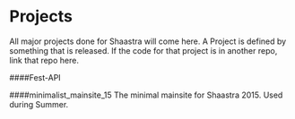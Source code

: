 Projects
=========

All major projects done for Shaastra will come here. 
A Project is defined by something that is released.
If the code for that project is in another repo, link that repo here.

####Fest-API

####minimalist_mainsite_15
The minimal mainsite for Shaastra 2015. Used during Summer.

